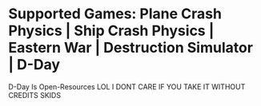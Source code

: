 # Supported Games:  Plane Crash Physics | Ship Crash Physics | Eastern War | Destruction Simulator | D-Day

D-Day Is Open-Resources LOL I DONT CARE IF YOU TAKE IT WITHOUT CREDITS SKIDS
